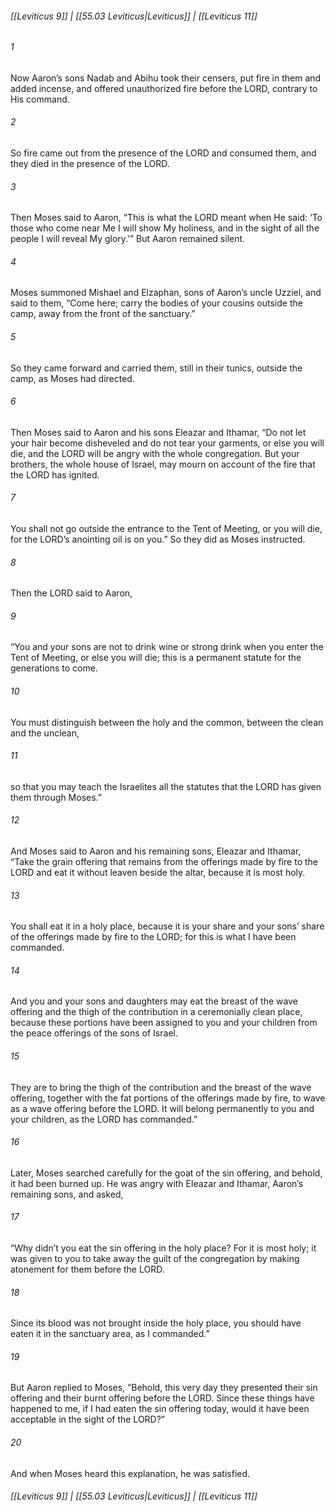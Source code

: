 
###### [[Leviticus 9]] | [[55.03 Leviticus|Leviticus]] | [[Leviticus 11]]

###### 1
Now Aaron’s sons Nadab and Abihu took their censers, put fire in them and added incense, and offered unauthorized fire before the LORD, contrary to His command.
###### 2
So fire came out from the presence of the LORD and consumed them, and they died in the presence of the LORD.
###### 3
Then Moses said to Aaron, “This is what the LORD meant when He said: ‘To those who come near Me I will show My holiness, and in the sight of all the people I will reveal My glory.’” But Aaron remained silent.
###### 4
Moses summoned Mishael and Elzaphan, sons of Aaron’s uncle Uzziel, and said to them, “Come here; carry the bodies of your cousins outside the camp, away from the front of the sanctuary.”
###### 5
So they came forward and carried them, still in their tunics, outside the camp, as Moses had directed.
###### 6
Then Moses said to Aaron and his sons Eleazar and Ithamar, “Do not let your hair become disheveled and do not tear your garments, or else you will die, and the LORD will be angry with the whole congregation. But your brothers, the whole house of Israel, may mourn on account of the fire that the LORD has ignited.
###### 7
You shall not go outside the entrance to the Tent of Meeting, or you will die, for the LORD’s anointing oil is on you.” So they did as Moses instructed.
###### 8
Then the LORD said to Aaron,
###### 9
“You and your sons are not to drink wine or strong drink when you enter the Tent of Meeting, or else you will die; this is a permanent statute for the generations to come.
###### 10
You must distinguish between the holy and the common, between the clean and the unclean,
###### 11
so that you may teach the Israelites all the statutes that the LORD has given them through Moses.”
###### 12
And Moses said to Aaron and his remaining sons, Eleazar and Ithamar, “Take the grain offering that remains from the offerings made by fire to the LORD and eat it without leaven beside the altar, because it is most holy.
###### 13
You shall eat it in a holy place, because it is your share and your sons’ share of the offerings made by fire to the LORD; for this is what I have been commanded.
###### 14
And you and your sons and daughters may eat the breast of the wave offering and the thigh of the contribution in a ceremonially clean place, because these portions have been assigned to you and your children from the peace offerings of the sons of Israel.
###### 15
They are to bring the thigh of the contribution and the breast of the wave offering, together with the fat portions of the offerings made by fire, to wave as a wave offering before the LORD. It will belong permanently to you and your children, as the LORD has commanded.”
###### 16
Later, Moses searched carefully for the goat of the sin offering, and behold, it had been burned up. He was angry with Eleazar and Ithamar, Aaron’s remaining sons, and asked,
###### 17
“Why didn’t you eat the sin offering in the holy place? For it is most holy; it was given to you to take away the guilt of the congregation by making atonement for them before the LORD.
###### 18
Since its blood was not brought inside the holy place, you should have eaten it in the sanctuary area, as I commanded.”
###### 19
But Aaron replied to Moses, “Behold, this very day they presented their sin offering and their burnt offering before the LORD. Since these things have happened to me, if I had eaten the sin offering today, would it have been acceptable in the sight of the LORD?”
###### 20
And when Moses heard this explanation, he was satisfied.

###### [[Leviticus 9]] | [[55.03 Leviticus|Leviticus]] | [[Leviticus 11]]
